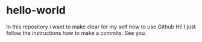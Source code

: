 # hello-world
In this repository i want to make clear for my self how to use Github
Hi! I just follow the instructions how to make a commits. See you. 
